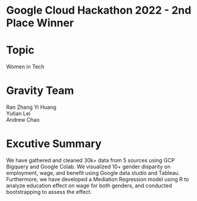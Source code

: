 # Google Cloud Hackathon 2022 - 2nd Place Winner

# Topic
Women in Tech

# Gravity Team
Ran Zhang 
Yi Huang  
Yutian Lei  
Andrew Chao 



# Excutive Summary
We have gathered and cleaned 30k+ data from 5 sources using GCP Bigquery and Google Colab. We visualized 10+ gender disparity on employment, wage, and benefit using Google data studio and Tableau. Furthermore, we have developed a Mediation Regression model using R to analyze education effect on wage for both genders, and conducted bootstrapping to assess the effect.
